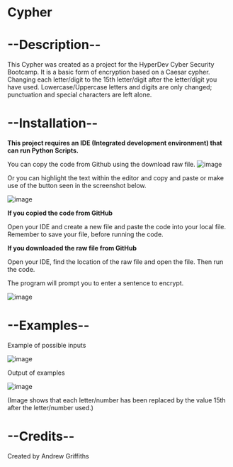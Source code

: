 # Cypher

# --Description--
This Cypher was created as a project for the HyperDev Cyber Security Bootcamp.
It is a basic form of encryption based on a Caesar cypher. Changing each letter/digit 
to the 15th letter/digit after the letter/digit you have used. 
Lowercase/Uppercase letters and digits are only changed; punctuation and special characters are left alone. 

# --Installation--
**This project requires an IDE (Integrated development environment) that can run Python Scripts.**

You can copy the code from Github using the download raw file.
![image](https://github.com/Griffia/finalCapstone/assets/100473677/0c737fda-2ff1-4988-8b7b-405377af6b0e)

Or you can highlight the text within the editor and copy and paste or make use of the button seen in the screenshot below.

![image](https://github.com/Griffia/finalCapstone/assets/100473677/783c307e-bd6c-48a2-a706-1455830ba24f)

**If you copied the code from GitHub**

Open your IDE and create a new file and paste the code into your local file.
Remember to save your file, before running the code.

**If you downloaded the raw file from GitHub**

Open your IDE, find the location of the raw file and open the file.
Then run the code.

The program will prompt you to enter a sentence to encrypt. 

![image](https://github.com/Griffia/finalCapstone/assets/100473677/a143b129-b4ab-4cf9-a5bd-74d644f321e9)


# --Examples--
Example of possible inputs

![image](https://github.com/Griffia/finalCapstone/assets/100473677/0f3005cd-cd84-4069-ab75-41919f9cd86d)

Output of examples

![image](https://github.com/Griffia/finalCapstone/assets/100473677/039efe22-1f7e-46a4-94ea-0fd547f91d43)

(Image shows that each letter/number has been replaced by the value 15th after the letter/number used.)




# --Credits--
Created by Andrew Griffiths
